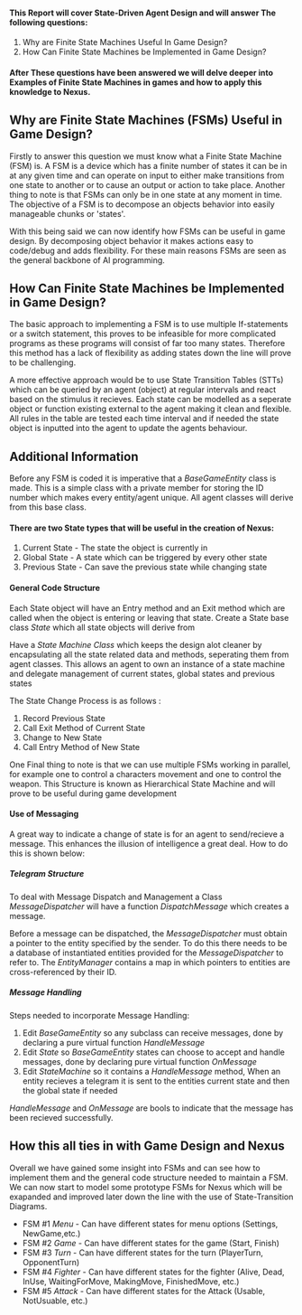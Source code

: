 <h4>This Report will cover State-Driven Agent Design and will answer The following questions:</h4>

1. Why are Finite State Machines Useful In Game Design?
2. How Can Finite State Machines be Implemented in Game Design?

<h4>After These questions have been answered we will delve deeper into Examples of Finite State Machines in games and how to apply this knowledge to Nexus.</h4>

<h2>Why are Finite State Machines (FSMs) Useful in Game Design?</h2>

Firstly to answer this question we must know what a Finite State Machine (FSM) is. A FSM is a device which has a finite number of states it can be in at any given time and can operate on input to either make transitions from one state to another or to cause an output or action to take place. Another thing to note is that FSMs can only be in one state at any moment in time. The objective of a FSM is to decompose an objects behavior into easily manageable chunks or 'states'.

With this being said we can now identify how FSMs can be useful in game design. By decomposing object behavior it makes actions easy to code/debug and adds flexibility. For these main reasons FSMs are seen as the general backbone of AI programming.

<h2>How Can Finite State Machines be Implemented in Game Design?</h2>

The basic approach to implementing a FSM is to use multiple If-statements or a switch statement, this proves to be infeasible for more complicated programs as these programs will consist of far too many states. Therefore this method has a lack of flexibility as adding states down the line will prove to be challenging.

A more effective approach would be to use State Transition Tables (STTs) which can be queried by an agent (object) at regular intervals and react based on the stimulus it recieves. Each state can be modelled as a seperate object or function existing external to the agent making it clean and flexible. All rules in the table are tested each time interval and if needed the state object is inputted into the agent to update the agents behaviour.

<h2>Additional Information</h2>

Before any FSM is coded it is imperative that a *BaseGameEntity* class is made. This is a simple class with a private member for storing the ID number which makes every entity/agent unique. All agent classes will derive from this base class.

<h4>There are two State types that will be useful in the creation of Nexus:  </h4>

1. Current State - The state the object is currently in
2. Global State - A state which can be triggered by every other state
3. Previous State -  Can save the previous state while changing state

<h4>General Code Structure</h4>

Each State object will have an Entry method and an Exit method which are called when the object is entering or leaving that state. Create a State base class *State* which all state objects will derive from

Have a *State Machine Class* which keeps the design alot cleaner by encapsulating all the state related data and methods, seperating them from agent classes. This allows an agent to own an instance of a state machine and delegate management of current states, global states and previous states

The State Change Process is as follows : 

 1. Record Previous State
 2. Call Exit Method of Current State
 3. Change to New State
 4. Call Entry Method of New State

One Final thing to note is that we can use multiple FSMs working in parallel, for example one to control a characters movement and one to control the weapon. This Structure is known as Hierarchical State Machine and will prove to be useful during game development

<h4>Use of Messaging</h4>

A great way to indicate a change of state is for an agent to send/recieve a message. This enhances the illusion of intelligence a great deal. How to do this is shown below:

<h5>Telegram Structure</h5>

To deal with Message Dispatch and Management a Class *MessageDispatcher* will have a function *DispatchMessage* which creates a message. 

Before a message can be dispatched, the *MessageDispatcher* must obtain a pointer to the entity specified by the sender. To do this there needs to be a database of instantiated entities provided for the *MessageDispatcher* to refer to. The *EntityManager* contains a map in which pointers to entities are cross-referenced by their ID.


<h5>Message Handling</h5>

Steps needed to incorporate Message Handling:

1. Edit *BaseGameEntity* so any subclass can receive messages, done by declaring a pure virtual function *HandleMessage*
2. Edit *State* so *BaseGameEntity* states can choose to accept and handle messages, done by declaring pure virtual function *OnMessage*
3. Edit *StateMachine* so it contains a *HandleMessage* method, When an entity recieves a telegram it is sent to the entities current state and then the global state if needed

*HandleMessage* and *OnMessage* are bools to indicate that the message has been recieved successfully. 

<h2>How this all ties in with Game Design and Nexus</h2>

Overall we have gained some insight into FSMs and can see how to implement them and the general code structure needed to maintain a FSM. We can now start to model some prototype FSMs for Nexus which will be exapanded and improved later down the line with the use of State-Transition Diagrams.

- FSM #1 *Menu* - Can have different states for menu options (Settings, NewGame,etc.)
- FSM #2 *Game* - Can have different states for the game (Start, Finish)
- FSM #3 *Turn* - Can have different states for the turn (PlayerTurn, OpponentTurn)
- FSM #4 *Fighter* - Can have different states for the fighter (Alive, Dead, InUse, WaitingForMove, MakingMove, FinishedMove, etc.)
- FSM #5 *Attack* - Can have different states for the Attack (Usable, NotUsuable, etc.)


